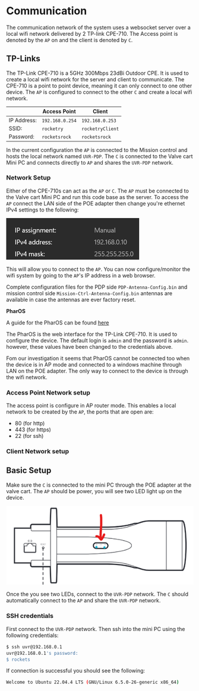 # Communication

The communication network of the system uses a websocket server over a local wifi network delivered by 2 TP-link CPE-710. The Access point is denoted by the `AP` on  and the client is denoted by `C`.

## TP-Links 

The TP-Link CPE-710 is a 5GHz 300Mbps 23dBi Outdoor CPE. It is used to create a local wifi network for the server and client to communicate. The CPE-710 is a point to point device, meaning it can only connect to one other device. The `AP` is configured to connect to the other `C` and create a local wifi network.

|     | Access Point | Client | 
| --- | --- |--- |
| IP Address: | `192.168.0.254` | `192.168.0.253` |
| SSID: | `rocketry` | `rocketryClient` |
| Password: | `rocketsrock` | `rocketsrock` |

In the current configuration the `AP` is connected to the Mission control and hosts the local network named `UVR-PDP`. The `C` is connected to the Valve cart Mini PC and connects directly to `AP` and shares the `UVR-PDP` network. 

### Network Setup 

Either of the CPE-710s can act as the `AP` or `C`. The `AP` must be connected to the Valve cart Mini PC and run this code base as the server. To access the `AP` connect the LAN side of the POE adapter then change you're ethernet IPv4 settings to the following:

![alt text](image.png)

This will allow you to connect to the `AP`. You can now configure/monitor the wifi system by going to the `AP`'s IP address in a web browser. 

Complete configuration files for the PDP side `PDP-Antenna-Config.bin` and mission control side `Mission-Ctrl-Antenna-Config.bin` antennas are available in case the antennas are ever factory reset.

**PharOS**

A guide for the PharOS can be found [here](/Docs/PharOS(UN)_V1_UG.pdf)

The PharOS is the web interface for the TP-Link CPE-710. It is used to configure the device. The default login is `admin` and the password is `admin`. however, these values have been changed to the credentials above.

Fom our investigation it seems that PharOS cannot be connected too when the device is in AP mode and connected to a windows machine through LAN on the POE adapter. The only way to connect to the device is through the wifi network.

### Access Point Network setup

The access point is configure in AP router mode. This enables a local network to be created by the `AP`, the ports that are open are:

- 80 (for http)
- 443 (for https)
- 22 (for ssh)

### Client Network setup

## Basic Setup 

Make sure the `C` is connected to the mini PC through the POE adapter at the valve cart. The `AP` should be power, you will see two LED light up on the device.

![alt text](image-1.png)

Once the you see two LEDs, connect to the `UVR-PDP` network. The `C` should automatically connect to the `AP` and share the `UVR-PDP` network.

### SSH credentials

First connect to the `UVR-PDP` network. Then ssh into the mini PC using the following credentials:

```bash
$ ssh uvr@192.168.0.1
uvr@192.168.0.1's password:
$ rockets
```

If connection is successful you should see the following:

```bash
Welcome to Ubuntu 22.04.4 LTS (GNU/Linux 6.5.0-26-generic x86_64)
```




